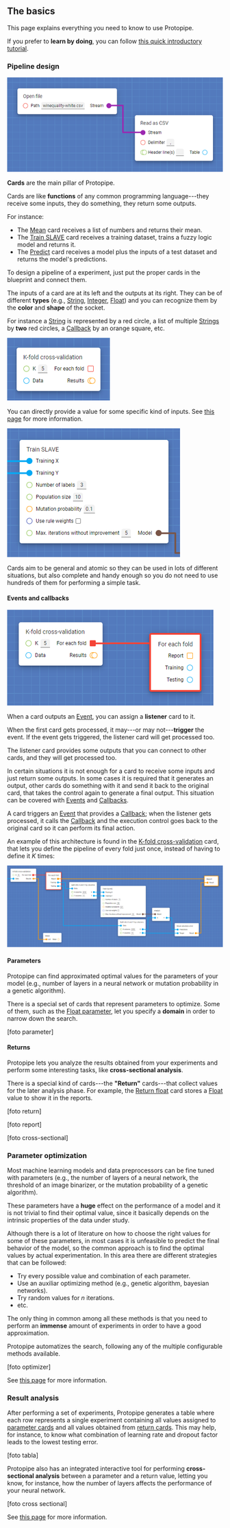 ## The basics

This page explains everything you need to know to use Protopipe.

If you prefer to **learn by doing**, you can follow [this quick introductory tutorial](tutorials/introductory).

### Pipeline design

![2 connected cards: "Open file" and "Read as CSV"](assets/img/basics/design_1.png)

**Cards** are the main pillar of Protopipe.

Cards are like **functions** of any common programming language---they receive some inputs, they do something, they return some outputs.

For instance:

* The [Mean](cards/mean.html) card receives a list of numbers and returns their mean.
* The [Train SLAVE](cards/trainSLAVE.html) card receives a training dataset, trains a fuzzy logic model and returns it.
* The [Predict](cards/predict.html) card receives a model plus the inputs of a test dataset and returns the model's predictions.

To design a pipeline of a experiment, just put the proper cards in the blueprint and connect them.

The inputs of a card are at its left and the outputs at its right. They can be of different **types** (e.g., [String](types/String.html), [Integer](types/Integer.html), [Float](types/Float.html)) and you can recognize them by the **color** and **shape** of the socket.

For instance a [String](types/String.html) is represented by a red circle, a list of multiple [Strings](types/String.html) by **two** red circles, a [Callback](types/Callback.html) by an orange square, etc.

![A card with inputs and outputs of different types](assets/img/basics/design_2.png)

You can directly provide a value for some specific kind of inputs. See [this page](work_screen.html#provide-an-input-directly) for more information.

![A card with inputs which their value directly entered](assets/img/basics/design_3.png)

Cards aim to be general and atomic so they can be used in lots of different situations, but also complete and handy enough so you do not need to use hundreds of them for performing a simple task.

#### Events and callbacks

![A card that outputs an Event connected to a listener card](assets/img/basics/events-and-callbacks_1.png)

When a card outputs an [Event](types/Event.html), you can assign a **listener** card to it.

When the first card gets processed, it may---or may not---**trigger** the event. If the event gets triggered, the listener card will get processed too.

The listener card provides some outputs that you can connect to other cards, and they will get processed too.

In certain situations it is not enough for a card to receive some inputs and just return some outputs. In some cases it is required that it generates an output, other cards do something with it and send it back to the original card, that takes the control again to generate a final output. This situation can be covered with [Events](types/Event.html) and [Callbacks](types/Callback.html).

A card triggers an [Event](types/Event.html) that provides a [Callback](types/Callback.html); when the listener gets processed, it calls the [Callback](types/Callback.html) and the execution control goes back to the original card so it can perform its final action.

An example of this architecture is found in the [K-fold cross-validation](cards/kFoldCrossValidation.html) card, that lets you define the pipeline of every fold just once, instead of having to define it *K* times:

![A pipeline that uses Events and Callbacks](assets/img/basics/events-and-callbacks_2.png)

#### Parameters

Protopipe can find approximated optimal values for the parameters of your model (e.g., number of layers in a neural network or mutation probability in a genetic algorithm).

There is a special set of cards that represent parameters to optimize. Some of them, such as the [Float parameter](cards/parameterFloat.html), let you specify a **domain** in order to narrow down the search.

[foto parameter]

#### Returns

Protopipe lets you analyze the results obtained from your experiments and perform some interesting tasks, like **cross-sectional analysis**.

There is a special kind of cards---the **"Return"** cards---that collect values for the later analysis phase. For example, the [Return float](cards/returnFloat.html) card stores a [Float](types/Float.html) value to show it in the reports.

[foto return]

[foto report]

[foto cross-sectional]

### Parameter optimization

Most machine learning models and data preprocessors can be fine tuned with parameters (e.g., the number of layers of a neural network, the threshold of an image binarizer, or the mutation probability of a genetic algorithm).

These parameters have a **huge** effect on the performance of a model and it is not trivial to find their optimal value, since it basically depends on the intrinsic properties of the data under study.

Although there is a lot of literature on how to choose the right values for some of these parameters, in most cases it is unfeasible to predict the final behavior of the model, so the common approach is to find the optimal values by actual experimentation. In this area there are different strategies that can be followed:

* Try every possible value and combination of each parameter.
* Use an auxiliar optimizing method (e.g., genetic algorithm, bayesian networks).
* Try random values for *n* iterations.
* etc.

The only thing in common among all these methods is that you need to perform an **immense** amount of experiments in order to have a good approximation.

Protopipe automatizes the search, following any of the multiple configurable methods available.

[foto optimizer]

See [this page](work_screen.html#tune-parameters-automatically) for more information.

### Result analysis

After performing a set of experiments, Protopipe generates a table where each row represents a single experiment containing all values assigned to [parameter cards](#parameters) and all values obtained from [return cards](#returns). This may help, for instance, to know what combination of learning rate and dropout factor leads to the lowest testing error.

[foto tabla]

Protopipe also has an integrated interactive tool for performing **cross-sectional analysis** between a parameter and a return value, letting you know, for instance, how the number of layers affects the performance of your neural network.

[foto cross sectional]

See [this page](reports_screen.html) for more information.

